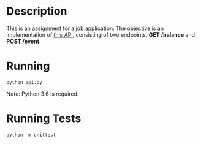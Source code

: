 # Description #

This is an assignment for a job application. The objective is an implementation of [this API](https://ipkiss.pragmazero.com/), consisting of two endpoints, **GET /balance** and **POST /event**.

# Running #

```
python api.py
```
Note: Python 3.6 is required.

# Running Tests #

```
python -m unittest
```
